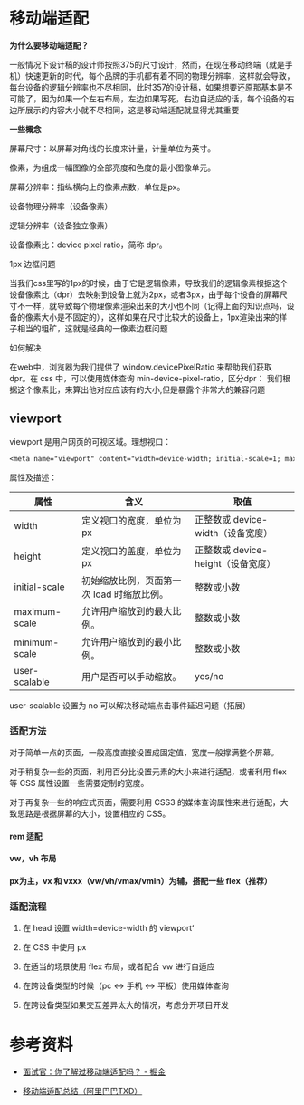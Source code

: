 







# 移动端适配



**为什么要移动端适配？**

一般情况下设计稿的设计师按照375的尺寸设计，然而，在现在移动终端（就是手机）快速更新的时代，每个品牌的手机都有着不同的物理分辨率，这样就会导致，每台设备的逻辑分辨率也不尽相同，此时357的设计稿，如果想要还原那基本是不可能了，因为如果一个左右布局，左边如果写死，右边自适应的话，每个设备的右边所展示的内容大小就不尽相同，这是移动端适配就显得尤其重要



**一些概念**

屏幕尺寸：以屏幕对角线的长度来计量，计量单位为英寸。

像素，为组成一幅图像的全部亮度和色度的最小图像单元。

屏幕分辨率：指纵横向上的像素点数，单位是px。

设备物理分辨率（设备像素）

逻辑分辨率（设备独立像素）

设备像素比：device pixel ratio，简称 dpr。



1px 边框问题

当我们css里写的1px的时候，由于它是逻辑像素，导致我们的逻辑像素根据这个设备像素比（dpr）去映射到设备上就为2px，或者3px，由于每个设备的屏幕尺寸不一样，就导致每个物理像素渲染出来的大小也不同（记得上面的知识点吗，设备的像素大小是不固定的），这样如果在尺寸比较大的设备上，1px渲染出来的样子相当的粗矿，这就是经典的一像素边框问题

如何解决

在web中，浏览器为我们提供了 window.devicePixelRatio 来帮助我们获取 dpr。在 css 中，可以使用媒体查询 min-device-pixel-ratio，区分dpr： 我们根据这个像素比，来算出他对应应该有的大小,但是暴露个非常大的兼容问题



## viewport

viewport 是用户网页的可视区域。理想视口：

```css
<meta name="viewport" content="width=device-width; initial-scale=1; maximum-scale=1; minimum-scale=1; user-scalable=no;">
```

属性及描述：

| 属性          | 含义                                       | 取值                               |
| ------------- | ------------------------------------------ | ---------------------------------- |
| width         | 定义视口的宽度，单位为 px                  | 正整数或 device-width（设备宽度）  |
| height        | 定义视口的盖度，单位为 px                  | 正整数或 device-height（设备宽度） |
| initial-scale | 初始缩放比例，页面第一次 load 时缩放比例。 | 整数或小数                         |
| maximum-scale | 允许用户缩放到的最大比例。                 | 整数或小数                         |
| minimum-scale | 允许用户缩放到的最小比例。                 | 整数或小数                         |
| user-scalable | 用户是否可以手动缩放。                     | yes/no                             |

user-scalable 设置为 no 可以解决移动端点击事件延迟问题（拓展）



### 适配方法



对于简单一点的页面，一般高度直接设置成固定值，宽度一般撑满整个屏幕。

对于稍复杂一些的页面，利用百分比设置元素的大小来进行适配，或者利用 flex 等 CSS 属性设置一些需要定制的宽度。

对于再复杂一些的响应式页面，需要利用 CSS3 的媒体查询属性来进行适配，大致思路是根据屏幕的大小，设置相应的 CSS。



#### rem 适配





#### vw，vh 布局



#### px为主，vx 和 vxxx（vw/vh/vmax/vmin）为辅，搭配一些 flex（推荐）



### 适配流程

1. 在 head 设置 width=device-width 的 viewport‘

2. 在 CSS 中使用 px

3. 在适当的场景使用 flex 布局，或者配合 vw 进行自适应

4. 在跨设备类型的时候（pc <-> 手机 <-> 平板）使用媒体查询

5. 在跨设备类型如果交互差异太大的情况，考虑分开项目开发





# 参考资料

- [面试官：你了解过移动端适配吗？ - 掘金](https://juejin.im/post/5e6caf55e51d4526ff026a71)

- [移动端适配总结（阿里巴巴TXD）](https://juejin.im/post/5c0dd7ac6fb9a049c43d7edc#heading-14)









